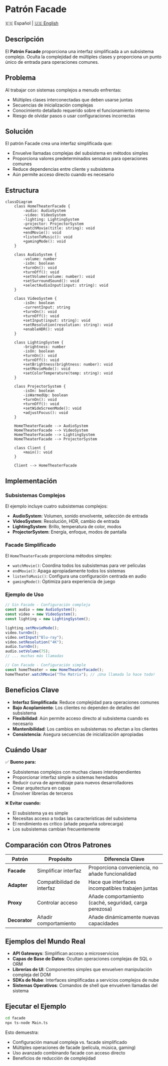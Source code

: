 # Patrón Facade

🇪🇸 Español | [🇺🇸 English](README.md)

## Descripción

El **Patrón Facade** proporciona una interfaz simplificada a un subsistema complejo. Oculta la complejidad de múltiples clases y proporciona un punto único de entrada para operaciones comunes.

## Problema

Al trabajar con sistemas complejos a menudo enfrentas:
- Múltiples clases interconectadas que deben usarse juntas
- Secuencias de inicialización complejas
- Conocimiento detallado requerido sobre el funcionamiento interno
- Riesgo de olvidar pasos o usar configuraciones incorrectas

## Solución

El patrón Facade crea una interfaz simplificada que:
- Envuelve llamadas complejas del subsistema en métodos simples
- Proporciona valores predeterminados sensatos para operaciones comunes
- Reduce dependencias entre cliente y subsistema
- Aún permite acceso directo cuando es necesario

## Estructura

```mermaid
classDiagram
    class HomeTheaterFacade {
        -audio: AudioSystem
        -video: VideoSystem
        -lighting: LightingSystem
        -projector: ProjectorSystem
        +watchMovie(title: string): void
        +endMovie(): void
        +listenToMusic(): void
        +gamingMode(): void
    }
    
    class AudioSystem {
        -volume: number
        -isOn: boolean
        +turnOn(): void
        +turnOff(): void
        +setVolume(volume: number): void
        +setSurroundSound(): void
        +selectAudioInput(input: string): void
    }
    
    class VideoSystem {
        -isOn: boolean
        -currentInput: string
        +turnOn(): void
        +turnOff(): void
        +setInput(input: string): void
        +setResolution(resolution: string): void
        +enableHDR(): void
    }
    
    class LightingSystem {
        -brightness: number
        -isOn: boolean
        +turnOn(): void
        +turnOff(): void
        +setBrightness(brightness: number): void
        +setMovieMode(): void
        +setColorTemperature(temp: string): void
    }
    
    class ProjectorSystem {
        -isOn: boolean
        -isWarmedUp: boolean
        +turnOn(): void
        +turnOff(): void
        +setWideScreenMode(): void
        +adjustFocus(): void
    }
    
    HomeTheaterFacade --> AudioSystem
    HomeTheaterFacade --> VideoSystem
    HomeTheaterFacade --> LightingSystem
    HomeTheaterFacade --> ProjectorSystem
    
    class Client {
        +main(): void
    }
    
    Client --> HomeTheaterFacade
```

## Implementación

### Subsistemas Complejos

El ejemplo incluye cuatro subsistemas complejos:
- **AudioSystem**: Volumen, sonido envolvente, selección de entrada
- **VideoSystem**: Resolución, HDR, cambio de entrada
- **LightingSystem**: Brillo, temperatura de color, modos
- **ProjectorSystem**: Energía, enfoque, modos de pantalla

### Facade Simplificado

El `HomeTheaterFacade` proporciona métodos simples:
- `watchMovie()`: Coordina todos los subsistemas para ver películas
- `endMovie()`: Apaga apropiadamente todos los sistemas
- `listenToMusic()`: Configura una configuración centrada en audio
- `gamingMode()`: Optimiza para experiencia de juego

### Ejemplo de Uso

```typescript
// Sin Facade - Configuración compleja
const audio = new AudioSystem();
const video = new VideoSystem();
const lighting = new LightingSystem();

lighting.setMovieMode();
video.turnOn();
video.setInput("Blu-ray");
video.setResolution("4K");
audio.turnOn();
audio.setVolume(75);
// ... muchas más llamadas

// Con Facade - Configuración simple
const homeTheater = new HomeTheaterFacade();
homeTheater.watchMovie("The Matrix"); // ¡Una llamada lo hace todo!
```

## Beneficios Clave

- **Interfaz Simplificada**: Reduce complejidad para operaciones comunes
- **Bajo Acoplamiento**: Los clientes no dependen de detalles del subsistema
- **Flexibilidad**: Aún permite acceso directo al subsistema cuando es necesario
- **Mantenibilidad**: Los cambios en subsistemas no afectan a los clientes
- **Consistencia**: Asegura secuencias de inicialización apropiadas

## Cuándo Usar

✅ **Bueno para:**
- Subsistemas complejos con muchas clases interdependientes
- Proporcionar interfaz simple a sistemas heredados
- Reducir curva de aprendizaje para nuevos desarrolladores
- Crear arquitectura en capas
- Envolver librerías de terceros

❌ **Evitar cuando:**
- El subsistema ya es simple
- Necesitas acceso a todas las características del subsistema
- El rendimiento es crítico (añade pequeña sobrecarga)
- Los subsistemas cambian frecuentemente

## Comparación con Otros Patrones

| Patrón | Propósito | Diferencia Clave |
|--------|-----------|------------------|
| **Facade** | Simplificar interfaz | Proporciona conveniencia, no añade funcionalidad |
| **Adapter** | Compatibilidad de interfaz | Hace que interfaces incompatibles trabajen juntas |
| **Proxy** | Controlar acceso | Añade comportamiento (caché, seguridad, carga perezosa) |
| **Decorator** | Añadir comportamiento | Añade dinámicamente nuevas capacidades |

## Ejemplos del Mundo Real

- **API Gateways**: Simplifican acceso a microservicios
- **Capas de Base de Datos**: Ocultan operaciones complejas de SQL o ORM
- **Librerías de UI**: Componentes simples que envuelven manipulación compleja del DOM
- **SDKs de Nube**: Interfaces simplificadas a servicios complejos de nube
- **Sistemas Operativos**: Comandos de shell que envuelven llamadas del sistema

## Ejecutar el Ejemplo

```bash
cd facade
npx ts-node Main.ts
```

Esto demuestra:
- Configuración manual compleja vs. facade simplificado
- Múltiples operaciones de facade (película, música, gaming)
- Uso avanzado combinando facade con acceso directo
- Beneficios de reducción de complejidad